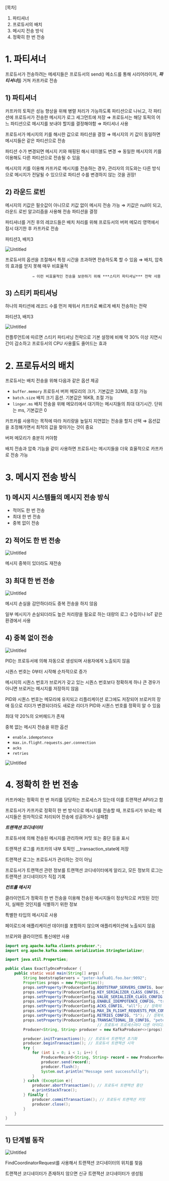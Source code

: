 [목차]

1. 파티셔너
2. 프로듀서의 배치
3. 메시지 전송 방식
4. 정확히 한 번 전송

# 1. 파티셔너

프로듀서가 전송하려는 메세지들은 프로듀서의 send() 메소드를 통해 시리어라이저, ***파티셔너***를 거쳐 카프카로 전송

## 1) 파티셔너

카프카의 토픽은 성능 향상을 위해 병렬 처리가 가능하도록 파티션으로 나뉘고, 각 파티션에 프로듀서가 전송한 메시지가 로그 세그먼트에 저장
           ⇒ 프로듀서는 해당 토픽의 어느 파티션으로 메시지를 보내야 할지를 결정해야함
           ⇒ 파티셔너 사용

프로듀서가 메시지의 키를 해시한 값으로 파티션을 결정
           ⇒ 메시지의 키 값이 동일하면 메시지들은 같은 파티션으로 전송

파티션 수가 변경되면 메시지 키와 매핑된 해시 테이블도 변경
           ⇒ 동일한 메시지의 키를 이용해도 다른 파티션으로 전송될 수 있음

메시지의 키를 이용해 카프카로 메시지를 전송하는 경우, 관리자의 의도와는 다른 방식으로 메시지가 전달될 수 있으므로 파티션 수를 변경하지 않는 것을 권장!

## 2) 라운드 로빈

메시지의 키값은 필숫값이 아니므로 키값 없이 메시지 전송 가능
    ⇒ 키값은 null이 되고, 라운드 로빈 알고리즘을 사용해 전송 파티션을 결정

파티셔너를 거친 후의 레코드들은 배치 처리를 위해 프로듀서의 버퍼 메모리 영역에서 잠시 대기한 후 카프카로 전송

파티션3, 배치3

![Untitled](https://s3-us-west-2.amazonaws.com/secure.notion-static.com/4514895f-eb12-4248-8854-5ac204ce56be/Untitled.png)

프로듀서의 옵션을 조절해서 특정 시간을 초과하면 전송하도록 할 수 있음
                ⇒ 배치, 압축의 효과를 얻지 못해 매우 비효율적

                ⇒ 이런 비효율적인 전송을 보완하기 위해 ***스티키 파티셔닝*** 전략 사용

## 3) 스티키 파티셔닝

하나의 파티션에 레코드 수를 먼저 채워서 카프카로 빠르게 배치 전송하는 전략

파티션3, 배치3

![Untitled](https://s3-us-west-2.amazonaws.com/secure.notion-static.com/4514895f-eb12-4248-8854-5ac204ce56be/Untitled.png)

컨플루언트에 따르면 스티키 파티셔닝 전략으로 기본 설정에 비해 약 30% 이상 지연시간이 감소하고 프로듀서의 CPU 사용률도 줄어드는 효과

# 2. 프로듀서의 배치

프로듀서는 배치 전송을 위해 다음과 같은 옵션 제공

- `buffer.memory`
프로듀서 버퍼 메모리의 크기. 기본값은 32MB, 조절 가능
- `batch.size`
배치 크기 옵션. 기본값은 16KB, 조절 가능
- `linger.ms`
배치 전송을 위해 메모리에서 대기하는 메시지들의 최대 대기시간. 단위는 ms, 기본값은 0

카프카를 사용하는 목적에 따라 처리량을 높일지 지연없는 전송을 할지 선택
              ⇒ 옵션값을 조정해가면서 최적의 값을 찾아가는 것이 중요

버퍼 메모리가 충분히 커야함

배치 전송과 압축 기능을 같이 사용하면 프로듀서는 메시지들을 더욱 효율적으로 카프카로 전송 가능

# 3. 메시지 전송 방식

## 1) 메시지 시스템들의 메시지 전송 방식

- 적어도 한 번 전송
- 최대 한 번 전송
- 중복 없이 전송

## 2) 적어도 한 번 전송

![Untitled](https://s3-us-west-2.amazonaws.com/secure.notion-static.com/059158f3-4fe0-439d-be4c-8feca311efd4/Untitled.png)

메시지 중복이 있더라도 재전송

## 3) 최대 한 번 전송

![Untitled](https://s3-us-west-2.amazonaws.com/secure.notion-static.com/535a1984-3c76-4c90-846e-56a9115cb65c/Untitled.png)

메시지 손실을 감안하더라도 중복 전송을 하지 않음

일부 메시지가 손실되더라도 높은 처리량을 필요로 하는 대량의 로그 수집이나 IoT 같은 환경에서 사용

## 4) 중복 없이 전송

![Untitled](https://s3-us-west-2.amazonaws.com/secure.notion-static.com/cab958ab-8de8-4108-8585-c5930dcb9106/Untitled.png)

PID는 프로듀서에 의해 자동으로 생성되며 사용자에게 노출되지 않음

시퀀스 번호는 0부터 시작해 순차적으로 증가

메시지의 시퀀스 번호가 브로커가 갖고 있는 시퀀스 번호보다 정확하게 하나 큰 경우가 아니면 브로커는 메시지를 저장하지 않음

PID와 시퀀스 번호는 메모리에 유지되고 리플리케이션 로그에도 저장되어 브로커의 장애 등으로 리더가 변경되더라도 새로운 리더가 PID와 시퀀스 번호를 정확히 알 수 있음

최대 약 20%의 오버헤드가 존재

중복 없는 메시지 전송을 위한 옵션

- `enable.idempotence`
- `max.in.flight.requests.per.connection`
- `acks`
- `retries`

![Untitled](https://s3-us-west-2.amazonaws.com/secure.notion-static.com/915bdc5f-50b9-402b-8bc3-e43feed1adfd/Untitled.png)

# 4. 정확히 한 번 전송

카프카에는 정확히 한 번 처리를 담당하는 프로세스가 있는데 이를 트랜잭션 API라고 함

프로듀서가 카프카로 정확히 한 번 방식으로 메시지를 전송할 때, 프로듀서가 보내는 메시지들은 원자적으로 처리되어 전송에 성공하거나 실패함

***트랜잭션 코디네이터***

프로듀서에 의해 전송된 메시지를 관리하며 커밋 또는 중단 등을 표시

트랜잭션 로그를 카프카의 내부 토픽인 __transaction_state에 저장

트랜잭션 로그는 프로듀서가 관리하는 것이 아님

프로듀서가 트랜잭션 관련 정보를 트랜잭션 코디네이터에게 알리고, 모든 정보의 로그는 트랜잭션 코디네이터가 직접 기록

***컨트롤 메시지***

클라이언트가 정확히 한 번 전송을 이용해 전송된 메시지들이 정상적으로 커밋된 것인지, 실패한 것인지를 식별하기 위한 정보

특별한 타입의 메시지로 사용

페이로드에 애플리케이션 데이터를 포함하지 않으며 애플리케이션에 노출되지 않음

브로커와 클라이언트 통신에만 사용

```java
import org.apache.kafka.clients.producer.*;
import org.apache.kafka.common.serialization.StringSerializer;

import java.util.Properties;

public class ExactlyOnceProducer {
    public static void main(String[] args) {
        String bootstrapServers = "peter-kafka01.foo.bar:9092";
        Properties props = new Properties();
        props.setProperty(ProducerConfig.BOOTSTRAP_SERVERS_CONFIG, bootstrapServers);
        props.setProperty(ProducerConfig.KEY_SERIALIZER_CLASS_CONFIG, StringSerializer.class.getName());
        props.setProperty(ProducerConfig.VALUE_SERIALIZER_CLASS_CONFIG, StringSerializer.class.getName());
        props.setProperty(ProducerConfig.ENABLE_IDEMPOTENCE_CONFIG, "true"); // 정확히 한번 전송을 위한 설정
        props.setProperty(ProducerConfig.ACKS_CONFIG, "all"); // 정확히 한번 전송을 위한 설정
        props.setProperty(ProducerConfig.MAX_IN_FLIGHT_REQUESTS_PER_CONNECTION, "5"); // 정확히 한번 전송을 위한 설정
        props.setProperty(ProducerConfig.RETRIES_CONFIG, "5"); // 정확히 한번 전송을 위한 설정
        props.setProperty(ProducerConfig.TRANSACTIONAL_ID_CONFIG, "peter-transaction-01");
                                         // 프로듀서 프로세스마다 다른 아이디로 설정
        Producer<String, String> producer = new KafkaProducer<>(props);

        producer.initTransactions(); // 프로듀서 트랜잭션 초기화
        producer.beginTransaction(); // 프로듀서 트랜잭션 시작
        try {
            for (int i = 0; i < 1; i++) {
                ProducerRecord<String, String> record = new ProducerRecord<>("peter-test05", "Apache Kafka is a distributed streaming platform - " + i);
                producer.send(record);
                producer.flush();
                System.out.println("Message sent successfully");
            }
        } catch (Exception e){
            producer.abortTransaction(); // 프로듀서 트랜잭션 중단
            e.printStackTrace();
        } finally {
            producer.commitTransaction(); // 프로듀서 트랜잭션 커밋
            producer.close();
        }
    }
}
```

---

## 1) 단계별 동작

![Untitled](https://s3-us-west-2.amazonaws.com/secure.notion-static.com/337b2207-0840-44bf-ad1a-4acc023cd2ff/Untitled.png)

FindCoordinatorRequest를 사용해서 트랜잭션 코디네이터의 위치를 찾음

트랜잭션 코디네이터가 존재하지 않으면 신규 트랜잭션 코디네이터가 생성됨
